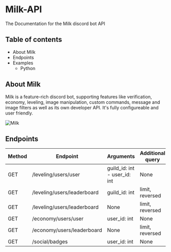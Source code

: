 # Milk-API
The Documentation for the Milk discord bot API

## Table of contents
* About Milk
* Endpoints
* Examples
  * Python
 
 
 ## About Milk
 Milk is a feature-rich discord bot, supporting features like verification, economy, leveling, image manipulation, custom commands, message and image filters as well as its own developer API. It's fully configureable and user friendly.

![Milk](https://cdn.discordapp.com/avatars/719243473437327420/ed8d87fb55fa79a213ca8d5da20eacaf.png?size=1024)

## Endpoints
Method | Endpoint | Arguments | Additional query
-------|----------|-----------|------------
GET | /leveling/users/user | guild_id: int - user_id: int | None
GET | /leveling/users/leaderboard | guild_id: int | limit, reversed
GET | /leveling/users/leaderboard | None | limit, reversed
GET | /economy/users/user | user_id: int | None
GET | /economy/users/leaderboard | None | limit, reversed
GET | /social/badges | user_id: int | None
